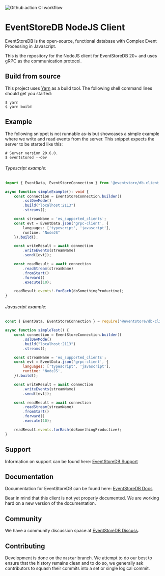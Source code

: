 ![Github action CI workflow](https://github.com/EventStore/EventStore-Client-NodeJS/workflows/CI/badge.svg?branch=master)

# EventStoreDB NodeJS Client

EventStoreDB is the open-source, functional database with Complex Event Processing in Javascript.

This is the repository for the NodeJS client for EventStoreDB 20+ and uses gRPC as the communication protocol.

## Build from source

This project uses [Yarn] as a build tool. The following shell command lines should get you started:

```shell script
$ yarn
$ yarn build
```

## Example

The following snippet is not runnable as-is but showcases a simple example where we write and read events from the
server. This snippet expects the server to be started like this:

```shell script
# Server version 20.6.0.
$ eventstored --dev
```

###### Typescript example:
```typescript
import { EventData, EventStoreConnection } from '@eventstore/db-client';

async function simpleExample(): void {
    const connection = EventStoreConnection.builder()
        .sslDevMode()
        .build("localhost:2113")
        .streams();

    const streamName = 'es_supported_clients';
    const evt = EventData.json('grpc-client', {
        languages: ['typescript', 'javascript'],
        runtime: "NodeJS"
    }).build();

    const writeResult = await connection
        .writeEvents(streamName)
        .send([evt]);

    const readResult = await connection
        .readStream(streamName)
        .fromStart()
        .forward()
        .execute(10);

    readResult.events!.forEach(doSomethingProductive);
}
```

###### Javascript example:

```javascript
const { EventData, EventStoreConnection } = require("@eventstore/db-client");

async function simpleTest() {
    const connection = EventStoreConnection.builder()
        .sslDevMode()
        .build("localhost:2113")
        .streams();

    const streamName = 'es_supported_clients';
    const evt = EventData.json('grpc-client', {
        languages: ['typescript', 'javascript'],
        runtime: 'NodeJS',
    }).build();

    const writeResult = await connection
        .writeEvents(streamName)
        .send([evt]);

    const readResult = await connection
        .readStream(streamName)
        .fromStart()
        .forward()
        .execute(10);

    readResult.events.forEach(doSomethingProductive);
}
```

## Support

Information on support can be found here: [EventStoreDB Support]

## Documentation

Documentation for EventStoreDB can be found here: [EventStoreDB Docs]

Bear in mind that this client is not yet properly documented. We are working hard on a new version of the documentation.

## Community

We have a community discussion space at [EventStoreDB Discuss].

## Contributing

Development is done on the `master` branch. We attempt to do our best to ensure that the history remains clean and to do so, we generally ask contributors to squash their commits into a set or single logical commit.

[EventStoreDB Support]: https://eventstore.com/support/
[EventStoreDB Docs]: https://developers.eventstore.com/
[EventStoreDB Discuss]: https://discuss.eventstore.com/
[Yarn]: https://yarnpkg.com/
